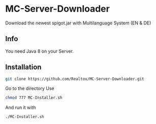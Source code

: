 # MC-Server-Downloader
Download the newest spigot.jar with Multilanguage System (EN &amp; DE)

## Info

You need Java 8 on your Server.

## Installation

```bash
git clone https://github.com/Realtox/MC-Server-Downloader.git
```
Go to the directory
Use 
```bash
chmod 777 MC-Installer.sh
```
And run it with 
```bash
./MC-Installer.sh
```
